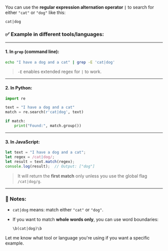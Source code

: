 
You can use the **regular expression alternation operator `|`** to search for either `"cat"` or `"dog"` like this:

```regex
cat|dog
```

### ✅ Example in different tools/languages:

---

#### 1. **In `grep` (command line):**

```bash
echo "I have a dog and a cat" | grep -E 'cat|dog'
```

> `-E` enables extended regex for `|` to work.

---

#### 2. **In Python:**

```python
import re

text = "I have a dog and a cat"
match = re.search(r'cat|dog', text)

if match:
    print("Found:", match.group())
```

---

#### 3. **In JavaScript:**

```javascript
let text = "I have a dog and a cat";
let regex = /cat|dog/;
let result = text.match(regex);
console.log(result);  // Output: ["dog"]
```

> It will return the **first match** only unless you use the global flag `/cat|dog/g`.

---

### 📌 Notes:

* `cat|dog` means: match either `"cat"` or `"dog"`.
* If you want to match **whole words only**, you can use word boundaries:

  ```regex
  \b(cat|dog)\b
  ```

Let me know what tool or language you're using if you want a specific example.
